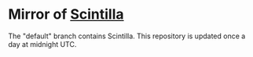 # Mirror of [Scintilla](https://scintilla.org)

The "default" branch contains Scintilla. This repository is updated once a day at midnight UTC.
